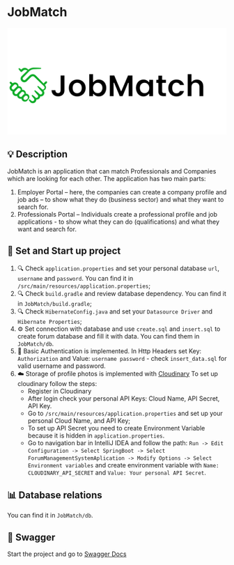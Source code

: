 # JobMatch 

![JobMatchLogo](JobMatch/src/main/resources/static/images/logo-jobMatch-for-Github.png)

## 💡 Description

JobMatch is an application that can match Professionals and Companies which are looking for each other.
The application has two main parts:
1. Employer Portal – here, the companies can create a company profile and job ads – to show what they do (business sector) and what they want to search for. 
2. Professionals Portal – Individuals create a professional profile and job applications - to show what they can do (qualifications) and what they want and search for.

## 🚀 Set and Start up project

1. 🔍 Check `application.properties` and set your personal database `url`, `username` and `password`. 
You can find it in `/src/main/resources/application.properties`;
2. 🔍 Check `build.gradle` and review database dependency.
You can find it in `JobMatch/build.gradle`;
3. 🔍 Check `HibernateConfig.java` and set your `Datasource Driver` and `Hibernate Properties`;
4. ⚙️ Set connection with database and use `create.sql` and `insert.sql` to create forum database and fill it with data.
You can find them in `JobMatch/db`.
5. 🔐 Basic Authentication is implemented. In Http Headers set Key: `Authorization` and Value: `username password` - check `insert_data.sql` for valid username and password.
6. ☁️ Storage of profile photos is implemented with [Cloudinary](https://cloudinary.com/) To set up cloudinary follow the steps:
   - Register in Cloudinary
   - After login check your personal API Keys: Cloud Name, API Secret, API Key.
   - Go to `/src/main/resources/application.properties` and set up your personal Cloud Name, and API Key;
   - To set up API Secret you need to create Environment Variable because it is hidden in `application.properties`.
   - Go to navigation bar in IntelliJ IDEA and follow the path: `Run -> Edit Configuration -> Select SpringBoot -> Select ForumManagementSystemAplication -> Modify Options -> Select Environment variables` and create environment variable with `Name: CLOUDINARY_API_SECRET` and `Value: Your personal API Secret`.
  
## 📊 Database relations
You can find it in `JobMatch/db`.

## 📜 Swagger
Start the project and go to [Swagger Docs](http://localhost:8080/swagger-ui/index.html)
